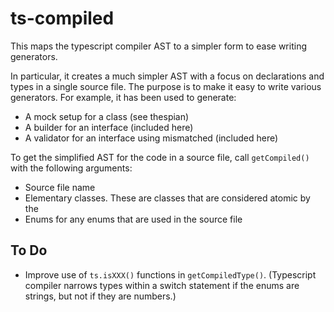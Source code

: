 # ts-compiled

This maps the typescript compiler AST to a simpler form to ease writing generators.

In particular, it creates a much simpler AST with a focus on declarations and types in a single source file.
The purpose is to make it easy to write various generators. For example, it has been used to generate:
 * A mock setup for a class (see thespian)
 * A builder for an interface (included here)
 * A validator for an interface using mismatched (included here)

To get the simplified AST for the code in a source file, call `getCompiled()` with the following arguments:
 * Source file name
 * Elementary classes. These are classes that are considered atomic by the 
 * Enums for any enums that are used in the source file

## To Do
 * Improve use of `ts.isXXX()` functions in `getCompiledType()`. 
   (Typescript compiler narrows types within a switch statement if the enums are strings, but not if they are numbers.)